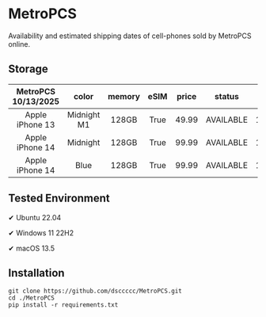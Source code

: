 # MetroPCS
Availability and estimated shipping dates of cell-phones sold by MetroPCS online.
## Storage
|MetroPCS 10/13/2025|color|memory|eSIM|price|status|shipping from|shipping to|
|:--:|:--:|:--:|:--:|:--:|:--:|:--:|:--:|
|Apple iPhone 13|Midnight M1|128GB|True|49.99|AVAILABLE|10/13/2025|10/16/2025|
|Apple iPhone 14|Midnight|128GB|True|99.99|AVAILABLE|10/13/2025|10/16/2025|
|Apple iPhone 14|Blue|128GB|True|99.99|AVAILABLE|10/13/2025|10/16/2025|

## Tested Environment
✔ Ubuntu 22.04

✔ Windows 11 22H2

✔ macOS 13.5
## Installation
```
git clone https://github.com/dsccccc/MetroPCS.git
cd ./MetroPCS
pip install -r requirements.txt
```
